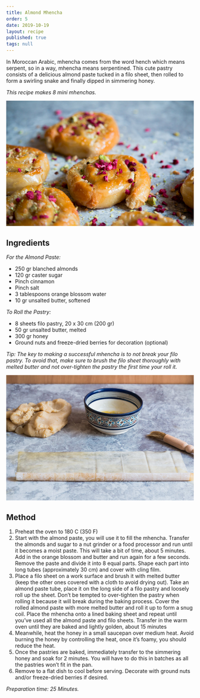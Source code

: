 ```yaml
---
title: Almond Mhencha
order: 5
date: 2019-10-19
layout: recipe
published: true
tags: null
---
```

 In Moroccan Arabic, mhencha comes from the word hench which means serpent, so in a way, mhencha means serpentined. This cute pastry consists of a delicious almond paste tucked in a filo sheet, then rolled to form a swirling snake and finally dipped in simmering honey. 

*This recipe makes 8 mini mhenchas.*

![Rolled-up filo pastry glazed with honey and topped with dried raspberry pieces and crushed almonds.](../uploads/almondmhencha.jpeg "Almond Mhencha")

## Ingredients

*For the Almond Paste:*

* 250 gr blanched almonds
* 120 gr caster sugar
* Pinch cinnamon
* Pinch salt
* 3 tablespoons orange blossom water
* 10 gr unsalted butter, softened

*To Roll the Pastry:*

* 8 sheets filo pastry, 20 x 30 cm (200 gr)
* 50 gr unsalted butter, melted
* 300 gr honey
* Ground nuts and freeze-dried berries for decoration (optional)

*Tip: The key to making a successful mhencha is to not break your filo pastry.  To avoid that, make sure to brush the filo sheet thoroughly with melted butter and not over-tighten the pastry the first time your roll it.*

![Filo pastry rolled out with clumped up dough next to it and a bowl of egg yolk.](../uploads/pastry.jpeg "Filo Pastry and Egg Yolk")

## Method

1. Preheat the oven to 180 C (350 F)
2. Start with the almond paste, you will use it to fill the mhencha. Transfer the almonds and sugar to a nut grinder or a food processor and run until it becomes a moist paste. This will take a bit of time, about 5 minutes. Add in the orange blossom and butter and run again for a few seconds. Remove the paste and divide it into 8 equal parts. Shape each part into long tubes (approximately 30 cm) and cover with cling film.
3. Place a filo sheet on a work surface and brush it with melted butter (keep the other ones covered with a cloth to avoid drying out). Take an almond paste tube, place it on the long side of a filo pastry and loosely roll up the sheet. Don’t be tempted to over-tighten the pastry when rolling it because it will break during the baking process. Cover the rolled almond paste with more melted butter and roll it up to form a snug coil. Place the mhencha onto a lined baking sheet and repeat until you’ve used all the almond paste and filo sheets. Transfer in the warm oven until they are baked and lightly golden, about 15 minutes
4. Meanwhile, heat the honey in a small saucepan over medium heat. Avoid burning the honey by controlling the heat, once it’s foamy, you should reduce the heat.
5. Once the pastries are baked, immediately transfer to the simmering honey and soak for 2 minutes. You will have to do this in batches as all the pastries won’t fit in the pan.
6. Remove to a flat dish to cool before serving. Decorate with ground nuts and/or freeze-dried berries if desired.



*Preparation time: 25 Minutes.*